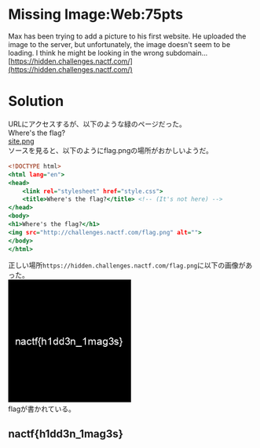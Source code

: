 # Missing Image:Web:75pts
Max has been trying to add a picture to his first website. He uploaded the image to the server, but unfortunately, the image doesn't seem to be loading. I think he might be looking in the wrong subdomain...  
[https://hidden.challenges.nactf.com/](https://hidden.challenges.nactf.com/)  

# Solution
URLにアクセスするが、以下のような緑のページだった。  
Where's the flag?  
[site.png](site/site.png)  
ソースを見ると、以下のようにflag.pngの場所がおかしいようだ。  
```html:index.html
<!DOCTYPE html>
<html lang="en">
<head>
    <link rel="stylesheet" href="style.css">
    <title>Where's the flag?</title> <!-- (It's not here) -->
</head>
<body>
<h1>Where's the flag?</h1>
<img src="http://challenges.nactf.com/flag.png" alt="">
</body>
</html>
```
正しい場所`https://hidden.challenges.nactf.com/flag.png`に以下の画像があった。  
![flag.png](flag.png)  
flagが書かれている。  

## nactf{h1dd3n_1mag3s}